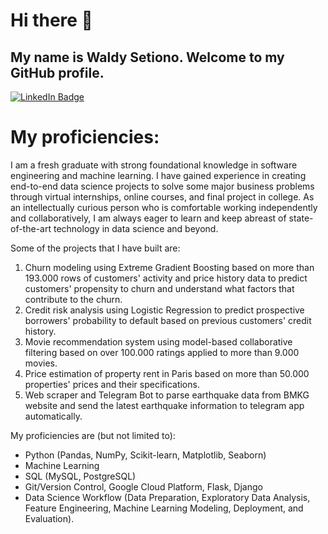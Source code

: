 # Hi there 👋
## My name is Waldy Setiono. Welcome to my GitHub profile.<br/>
[![LinkedIn Badge](https://img.shields.io/badge/LinkedIn-Profile-informational?style=flat&logo=linkedin&logoColor=white&color=0D76A8)](https://www.linkedin.com/in/waldysetiono/)

# My proficiencies:
I am a fresh graduate with strong foundational knowledge in software engineering and machine learning. I have gained experience in creating end-to-end data science projects to solve some major business problems through virtual internships, online courses, and final project in college. As an intellectually curious person who is comfortable working independently and collaboratively, I am always eager to learn and keep abreast of state-of-the-art technology in data science and beyond.

Some of the projects that I have built are:
1. Churn modeling using Extreme Gradient Boosting based on more than 193.000 rows of customers' activity and price history data to predict customers' propensity to churn and understand what factors that contribute to the churn. 
2. Credit risk analysis using Logistic Regression to predict prospective borrowers' probability to default based on previous customers' credit history. 
3. Movie recommendation system using model-based collaborative filtering based on over 100.000 ratings applied to more than 9.000 movies. 
4. Price estimation of property rent in Paris based on more than 50.000 properties' prices and their specifications. 
5. Web scraper and Telegram Bot to parse earthquake data from BMKG website and send the latest earthquake information to telegram app automatically. 

My proficiencies are (but not limited to):
- Python (Pandas, NumPy, Scikit-learn, Matplotlib, Seaborn)
- Machine Learning
- SQL (MySQL, PostgreSQL)
- Git/Version Control, Google Cloud Platform, Flask, Django
- Data Science Workflow (Data Preparation, Exploratory Data Analysis, Feature Engineering, Machine Learning Modeling, Deployment, and Evaluation).

<!--
**waldysetio/waldysetio** is a ✨ _special_ ✨ repository because its `README.md` (this file) appears on your GitHub profile.
[![Python Badge](https://img.shields.io/badge/python-v3.7-blue)](https://www.python.org/)
Here are some ideas to get you started:

- 🔭 I’m currently working on ...
- 🌱 I’m currently learning ...
- 👯 I’m looking to collaborate on ...
- 🤔 I’m looking for help with ...
- 💬 Ask me about ...
- 📫 How to reach me: ...
- 😄 Pronouns: ...
- ⚡ Fun fact: ...
-->

